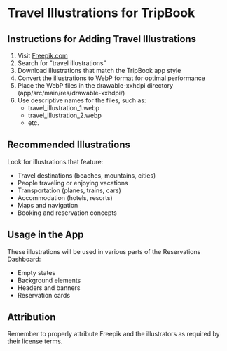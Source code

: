 # Travel Illustrations for TripBook

## Instructions for Adding Travel Illustrations

1. Visit [Freepik.com](https://www.freepik.com/)
2. Search for "travel illustrations"
3. Download illustrations that match the TripBook app style
4. Convert the illustrations to WebP format for optimal performance
5. Place the WebP files in the drawable-xxhdpi directory (app/src/main/res/drawable-xxhdpi/)
6. Use descriptive names for the files, such as:
   - travel_illustration_1.webp
   - travel_illustration_2.webp
   - etc.

## Recommended Illustrations

Look for illustrations that feature:
- Travel destinations (beaches, mountains, cities)
- People traveling or enjoying vacations
- Transportation (planes, trains, cars)
- Accommodation (hotels, resorts)
- Maps and navigation
- Booking and reservation concepts

## Usage in the App

These illustrations will be used in various parts of the Reservations Dashboard:
- Empty states
- Background elements
- Headers and banners
- Reservation cards

## Attribution

Remember to properly attribute Freepik and the illustrators as required by their license terms.
